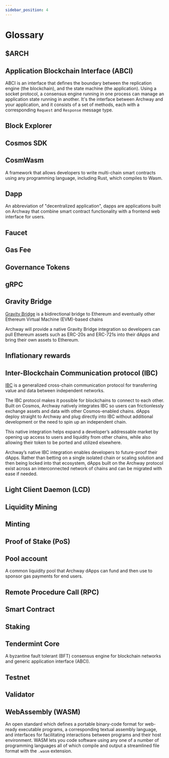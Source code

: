 ```yaml
---
sidebar_position: 4
---
```


# Glossary

<!-- A -->

## $ARCH

## Application Blockchain Interface (ABCI)

ABCI is an interface that defines the boundary between the replication engine (the blockchain), and the state machine (the application). Using a socket protocol, a consensus engine running in one process can manage an application state running in another. It's the interface between Archway and your application, and it consists of a set of methods, each with a corresponding `Request` and `Response` message type.

<!-- B -->

## Block Explorer 

<!-- C -->

## Cosmos SDK

## CosmWasm

A framework that allows developers to write multi-chain smart contracts using any programming language, including Rust, which compiles to Wasm.


<!-- D -->

## Dapp

An abbreviation of "decentralized application", dapps are applications built on Archway that combine smart contract functionality with a frontend web interface for users.

<!-- E -->
<!-- F -->

## Faucet 

<!-- G -->

## Gas Fee

## Governance Tokens 

## gRPC 


## Gravity Bridge

[Gravity Bridge](https://github.com/cosmos/gravity-bridge) is a bidirectional bridge to Ethereum and eventually other Ethereum Virtual Machine (EVM)-based chains

Archway will provide a native Gravity Bridge integration so developers can pull Ethereum assets such as ERC-20s and ERC-721s into their dApps and bring their own assets to Ethereum.



<!-- H -->

<!-- I -->

## Inflationary rewards

## Inter-Blockchain Communication protocol (IBC)

[IBC](https://docs.cosmos.network/master/ibc/overview.html) is a generalized cross-chain communication protocol for transferring value and data between independent networks.

The IBC protocol makes it possible for blockchains to connect to each other. Built on Cosmos, Archway natively integrates IBC so users can frictionlessly exchange assets and data with other Cosmos-enabled chains. dApps deploy straight to Archway and plug directly into IBC without additional development or the need to spin up an independent chain.

This native integration helps expand a developer’s addressable market by opening up access to users and liquidity from other chains, while also allowing their token to be ported and utilized elsewhere.

Archway’s native IBC integration enables developers to future-proof their dApps. Rather than betting on a single isolated chain or scaling solution and then being locked into that ecosystem, dApps built on the Archway protocol exist across an interconnected network of chains and can be migrated with ease if needed.

<!-- J -->
<!-- K -->
<!-- L -->

## Light Client Daemon (LCD)

## Liquidity Mining 
<!-- M -->

## Minting 


<!-- N -->
<!-- O -->

<!-- P -->

## Proof of Stake (PoS)

## Pool account

A common liquidity pool that Archway dApps can fund and then use to sponsor gas payments for end users.

<!-- Q -->
<!-- R -->

## Remote Procedure Call (RPC)
<!-- S -->

## Smart Contract 

## Staking 

<!-- T -->

## Tendermint Core

A byzantine fault tolerant (BFT) consensus engine for blockchain networks and generic application interface (ABCI).

## Testnet 

<!-- U -->
<!-- V -->

## Validator 

<!-- W -->

## WebAssembly (WASM) 

An open standard which defines a portable binary-code format for web-ready executable programs, a corresponding textual assembly language, and interfaces for facilitating interactions between programs and their host environment. WASM lets you code software using any one of a number of programming languages all of which compile and output a streamlined file format with the `.wasm` extension.

<!-- X -->
<!-- Y -->
